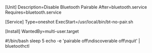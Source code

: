 [Unit]
Description=Disable Bluetooth Pairable
After=bluetooth.service
Requires=bluetooth.service

[Service]
Type=oneshot
ExecStart=/usr/local/bin/bt-no-pair.sh

[Install]
WantedBy=multi-user.target

#!/bin/bash
sleep 5
echo -e 'pairable off\ndiscoverable off\nquit' | bluetoothctl
